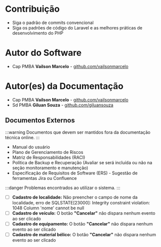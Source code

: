 # Contribuição

- Siga o padrão de commits convencional
- Siga os padrões de código do Laravel e as melhores práticas de desenvolvimento do PHP

# Autor do Software

- Cap PMBA **Vailson Marcelo** - [github.com/vailsonmarcelo](https://github.com/vailsonmarcelo)

# Autor(es) da Documentação

- Cap PMBA **Vailson Marcelo** - [github.com/vailsonmarcelo](https://github.com/vailsonmarcelo)
- Sd PMBA **Giluan Souza** - [github.com/giluansouza](https://github.com/giluansouza)

## Documentos Externos

:::warning
Documentos que devem ser mantidos fora da documentação técnica online.
:::

- Manual do usuário
- Plano de Gerenciamento de Riscos
- Matriz de Responsabilidades (RACI)
- Política de Backup e Recuperação (Avaliar se será incluída ou não na seção monitoramento e manutenção)
- Especificação de Requisitos de Software (ERS) - Sugestão de ferramentas Jira ou Confluence

:::danger
Problemas encontrados ao utilizar o sistema.
:::

- [ ] **Cadastro de localidade:** Não preencher o campo de nome da localidade, erro de SQLSTATE[23000]: Integrity constraint violation: 1048 Column 'nome' cannot be null
- [ ] **Cadastro de veículo:** O botão **"Cancelar"** não dispara nenhum evento ao ser clicado
- [ ] **Cadastro de equipamento:** O botão **"Cancelar"** não dispara nenhum evento ao ser clicado
- [ ] **Cadastro de material bélico:** O botão **"Cancelar"** não dispara nenhum evento ao ser clicado
